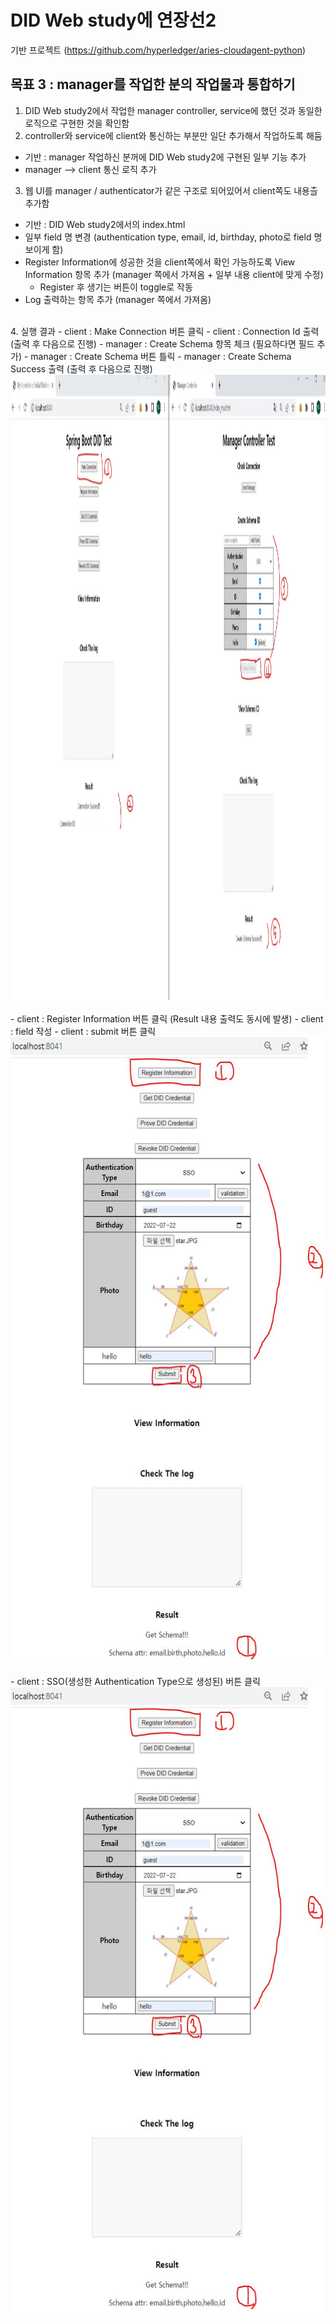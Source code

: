 # DID Web study에 연장선2
기반 프로젝트 (https://github.com/hyperledger/aries-cloudagent-python)
<br>

## 목표 3 : manager를 작업한 분의 작업물과 통합하기
   1. DID Web study2에서 작업한 manager controller, service에 했던 것과 동일한 로직으로 구현한 것을 확인함
   2. controller와 service에 client와 통신하는 부분만 일단 추가해서 작업하도록 해둠 <br>
   * 기반 : manager 작업하신 분꺼에 DID Web study2에 구현된 일부 기능 추가<br>
   * manager --> client 통신 로직 추가 
    <br>
   3. 웹 UI를 manager / authenticator가 같은 구조로 되어있어서 client쪽도 내용츨 추가함 <br>
   * 기반 : DID Web study2에서의 index.html <br>
   * 일부 field 명 변경 (authentication type, email, id, birthday, photo로 field 명 보이게 함) <br>
   * Register Information에 성공한 것을 client쪽에서 확인 가능하도록 View Information 항목 추가 (manager 쪽에서 가져옴 + 일부 내용 client에 맞게 수정) <br>
      - Register 후 생기는 버튼이 toggle로 작동 <br>
   * Log 출력하는 항목 추가 (manager 쪽에서 가져옴)
   <br>
   4. 실행 결과
   - client : Make Connection 버튼 클릭
   - client : Connection Id 출력 (출력 후 다음으로 진행)
   - manager : Create Schema 항목 체크 (필요하다면 필드 추가)
   - manager : Create Schema 버튼 틀릭
   - manager : Create Schema Success 출력 (출력 후 다음으로 진행)
  <br>
  <img src="https://github.com/RainingCodes/BlockChainProjectStudy/blob/main/img/img22.JPG" width="2000px" height="1000px" alt="result1"></img><br/>
 <br>
   - client : Register Information 버튼 클릭 (Result 내용 출력도 동시에 발생)
   - client : field 작성
   - client : submit 버튼 클릭
   <br>
  <img src="https://github.com/RainingCodes/BlockChainProjectStudy/blob/main/img/img23.JPG" width=500px" height="1000px" alt="result2"></img><br/>
 <br>
   - client : SSO(생성한 Authentication Type으로 생성된) 버튼 클릭
   <br>
  <img src="https://github.com/RainingCodes/BlockChainProjectStudy/blob/main/img/img23.JPG" width=500px" height="1000px" alt="result3"></img><br/>